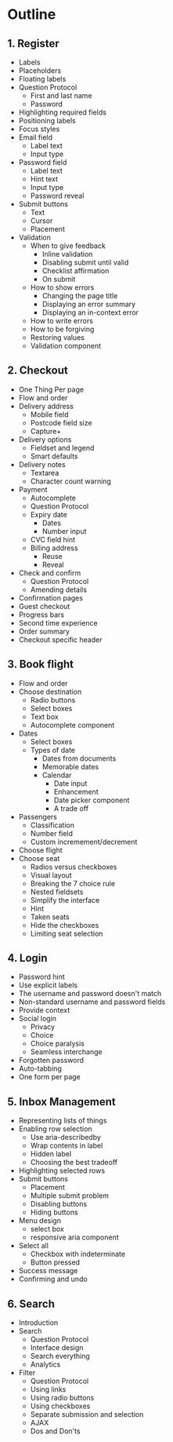 # Outline

## 1. Register

- Labels
- Placeholders
- Floating labels
- Question Protocol
	- First and last name
	- Password
- Highlighting required fields
- Positioning labels
- Focus styles
- Email field
	- Label text
	- Input type
- Password field
	- Label text
	- Hint text
	- Input type
	- Password reveal
- Submit buttons
	- Text
	- Cursor
	- Placement
- Validation
	- When to give feedback
		- Inline validation
		- Disabling submit until valid
		- Checklist affirmation
		- On submit
	- How to show errors
		- Changing the page title
		- Displaying an error summary
		- Displaying an in-context error
	- How to write errors
	- How to be forgiving
	- Restoring values
	- Validation component

## 2. Checkout

- One Thing Per page
- Flow and order
- Delivery address
	- Mobile field
	- Postcode field size
	- Capture+
- Delivery options
	- Fieldset and legend
	- Smart defaults
- Delivery notes
	- Textarea
	- Character count warning
- Payment
	- Autocomplete
	- Question Protocol
	- Expiry date
		- Dates
		- Number input
	- CVC field hint
	- Billing address
		- Reuse
		- Reveal
- Check and confirm
	- Question Protocol
	- Amending details
- Confirmation pages
- Guest checkout
- Progress bars
- Second time experience
- Order summary
- Checkout specific header

## 3. Book flight

- Flow and order
- Choose destination
	- Radio buttons
	- Select boxes
	- Text box
	- Autocomplete component
- Dates
	- Select boxes
	- Types of date
		- Dates from documents
		- Memorable dates
		- Calendar
			- Date input
			- Enhancement
			- Date picker component
			- A trade off
- Passengers
	- Classification
	- Number field
	- Custom incremement/decrement
- Choose flight
- Choose seat
	- Radios versus checkboxes
	- Visual layout
	- Breaking the 7 choice rule
	- Nested fieldsets
	- Simplify the interface
	- Hint
	- Taken seats
	- Hide the checkboxes
	- Limiting seat selection

## 4. Login

- Password hint
- Use explicit labels
- The username and password doesn't match
- Non-standard username and password fields
- Provide context
- Social login
	- Privacy
	- Choice
	- Choice paralysis
	- Seamless interchange
- Forgotten password
- Auto-tabbing
- One form per page

## 5. Inbox Management

- Representing lists of things
- Enabling row selection
	- Use aria-describedby
	- Wrap contents in label
	- Hidden label
	- Choosing the best tradeoff
- Highlighting selected rows
- Submit buttons
	- Placement
	- Multiple submit problem
	- Disabling buttons
	- Hiding buttons
- Menu design
	- select box
	- responsive aria component
- Select all
	- Checkbox with indeterminate
	- Button pressed
- Success message
- Confirming and undo

## 6. Search

- Introduction
- Search
	- Question Protocol
	- Interface design
	- Search everything
	- Analytics
- Filter
	- Question Protocol
	- Using links
	- Using radio buttons
	- Using checkboxes
	- Separate submission and selection
	- AJAX
	- Dos and Don'ts
